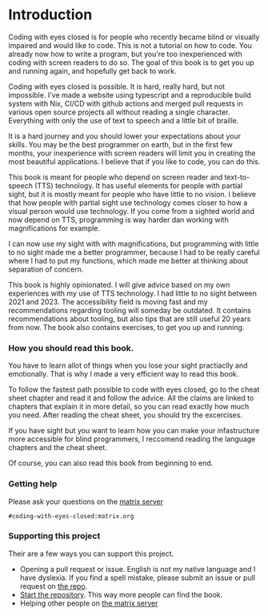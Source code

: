 # Introduction

Coding with eyes closed is for people who recently became blind or visually impaired and would like to code.
This is not a tutorial on how to code. You already now how to write a program, but you're too inexperienced with coding with screen readers to do so.
The goal of this book is to get you up and running again, and hopefully get back to work. 

Coding with eyes closed is possible. It is hard, really hard, but not impossible. 
I've made a website using typescript and a reproducible build system with Nix, CI/CD with github actions and merged pull requests in various open source projects all without reading a single character. Everything with only the use of text to speech and a little bit of braille.

It is a hard journey and you should lower your expectations about your skills. You may be the best programmer on earth, but in the first few months, your inexperience with screen readers will limit you in creating the most beautiful applications.
I believe that if you like to code, you can do this.

This book is meant for people who depend on screen reader and text-to-speech (TTS) technology.
It has useful elements for people with partial sight, but it is mostly meant for people who have little to no vision.
I believe that how people with partial sight use technology comes closer to how a visual person would use technology.
If you come from a sighted world and now depend on TTS, programming is way harder dan working with magnifications for example. 

I can now use my sight with with magnifications, but programming with little to no sight made me a better programmer, because I had to be really careful where I had to put my functions, which made me better at thinking about separation of concern.

This book is highly opinionated. 
I will give advice based on my own experiences with my use of TTS technology.
I had little to no sight between 2021 and 2023. 
The accessibility field is moving fast and my recommendations regarding tooling will someday be outdated. It contains recommendations about tooling, but also tips that are still useful 20 years from now.
The book also contains exercises, to get you up and running.

### How you should read this book.

You have to learn allot of things when you lose your sight practiaclly and emotionally.
That is why I made a very efficient way to read this book.

To follow the fastest path possible to code with eyes closed, go to the cheat sheet chapter and read it and follow the advice.
All the claims are linked to chapters that explain it in more detail, so you can read exactly how much you need.
After reading the cheat sheet, you should try the excercises.

If you have sight but you want to learn how you can make your infastructure more accessible for blind programmers, I reccomend reading the language chapters and the cheat sheet.

Of course, you can also read this book from beginning to end.


### Getting help

Please ask your questions on the [matrix server](https://matrix.to/#/%23coding-with-eyes-closed:matrix.org)

```
#coding-with-eyes-closed:matrix.org
```

### Supporting this project

Their are a few ways you can support this project.

- Opening a pull request or issue. English is not my native language and I have dyslexia. If you find a spell mistake, please submit an issue or pull request on [the repo](https://github.com/sempruijs/coding-with-eyes-closed).
- [Start the repository](https://github.com/sempruijs/coding-with-eyes-closed). This way more people can find the book.
- Helping other people on [the matrix server](https://matrix.to/#/%23coding-with-eyes-closed:matrix.org)

